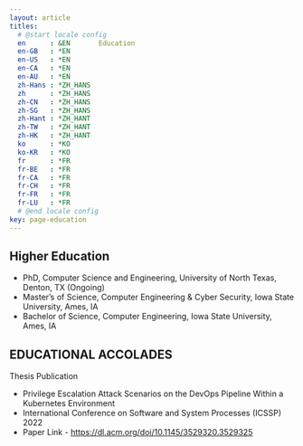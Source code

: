 ```yaml
---
layout: article
titles:
  # @start locale config
  en      : &EN       Education
  en-GB   : *EN
  en-US   : *EN
  en-CA   : *EN
  en-AU   : *EN
  zh-Hans : *ZH_HANS
  zh      : *ZH_HANS
  zh-CN   : *ZH_HANS
  zh-SG   : *ZH_HANS
  zh-Hant : *ZH_HANT
  zh-TW   : *ZH_HANT
  zh-HK   : *ZH_HANT
  ko      : *KO
  ko-KR   : *KO
  fr      : *FR
  fr-BE   : *FR
  fr-CA   : *FR
  fr-CH   : *FR
  fr-FR   : *FR
  fr-LU   : *FR
  # @end locale config
key: page-education
---
```

## Higher Education
- PhD, Computer Science and Engineering, University of North Texas, Denton, TX (Ongoing)
- Master’s of Science, Computer Engineering & Cyber Security, Iowa State University, Ames, IA
- Bachelor of Science, Computer Engineering, Iowa State University, Ames, IA  

## EDUCATIONAL ACCOLADES
Thesis Publication
- Privilege Escalation Attack Scenarios on the DevOps Pipeline Within a Kubernetes Environment 
- International Conference on Software and System Processes (ICSSP) 2022
- Paper Link - https://dl.acm.org/doi/10.1145/3529320.3529325